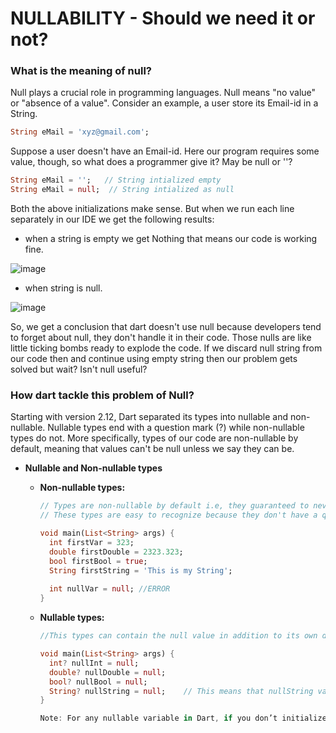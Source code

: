 # NULLABILITY - Should we need it or not?

### What is the meaning of null?
   Null plays a crucial role in programming languages. Null means "no value" or "absence of a value". Consider an example, a user store its Email-id in a String.
   ```dart
   String eMail = 'xyz@gmail.com';
   ```
   Suppose a user doesn't have an Email-id. Here our program requires some value, though, so what does a programmer give it? May be null or ''?
   ```dart
   String eMail = '';   // String intialized empty
   String eMail = null;  // String intialized as null
   ```
   Both the above initializations make sense. But when we run each line separately in our IDE we get the following results:
   
   * when a string is empty we get Nothing that means our code is working fine.
   
   ![image](https://user-images.githubusercontent.com/32765126/132163225-9334206e-b9d2-4067-be82-2ce2b591bdd4.png)
   
   
   * when string is null.
   
   ![image](https://user-images.githubusercontent.com/32765126/132163336-2fe64860-c067-4eb0-bea4-80b3a3e7004b.png)
   
   
   So, we get a conclusion that dart doesn't use null because developers tend to forget about null, they don't handle it in their code. Those nulls are like 
   little ticking bombs ready to explode the code. If we discard null string from our code then and continue using empty string then our problem gets solved 
   but wait? Isn't null useful?
   
### How dart tackle this problem of Null?
   Starting with version 2.12, Dart separated its types into nullable and non-nullable. Nullable types end with a question mark (?) while non-nullable types do not.
   More specifically, types of our code are non-nullable by default, meaning that values can't be null unless we say they can be.
   
   * **Nullable and Non-nullable types**

      * **Non-nullable types:**
         
         ```dart
         // Types are non-nullable by default i.e, they guaranteed to never contain the value null.
         // These types are easy to recognize because they don't have a question mark at the end 
         
         void main(List<String> args) {
           int firstVar = 323;
           double firstDouble = 2323.323;
           bool firstBool = true;
           String firstString = 'This is my String';
           
           int nullVar = null; //ERROR
         }
         ```
       * **Nullable types:**

         ```Dart
         //This types can contain the null value in addition to its own data type.
         
         void main(List<String> args) {
           int? nullInt = null;
           double? nullDouble = null;
           bool? nullBool = null;
           String? nullString = null;    // This means that nullString variable can either contain a String Or it can be null.
         }
         
         Note: For any nullable variable in Dart, if you don’t initialize it with a value, it’ll be given the default value of null.
         ```
         
         
      
